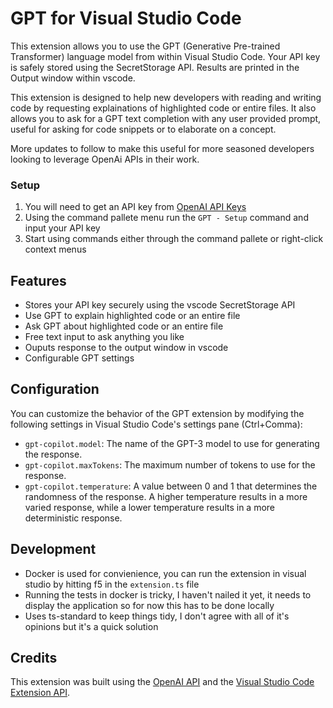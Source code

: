 # GPT for Visual Studio Code

This extension allows you to use the GPT (Generative Pre-trained Transformer) language model from within Visual Studio Code. Your API key is safely stored using the SecretStorage API. Results are printed in the Output window within vscode.

This extension is designed to help new developers with reading and writing code by requesting explainations of highlighted code or entire files. It also allows you to ask for a GPT text completion with any user provided prompt, useful for asking for code snippets or to elaborate on a concept.

More updates to follow to make this useful for more seasoned developers looking to leverage OpenAi APIs in their work.

### Setup

1. You will need to get an API key from [OpenAI  API Keys](https://beta.openai.com/account/api-keys)
2. Using the command pallete menu run the `GPT - Setup` command and input your API key
3. Start using commands either through the command pallete or right-click context menus

## Features

- Stores your API key securely using the vscode SecretStorage API
- Use GPT to explain highlighted code or an entire file
- Ask GPT about highlighted code or an entire file
- Free text input to ask anything you like
- Ouputs response to the output window in vscode
- Configurable GPT settings

## Configuration

You can customize the behavior of the GPT extension by modifying the following settings in Visual Studio Code's settings pane (Ctrl+Comma):

- `gpt-copilot.model`: The name of the GPT-3 model to use for generating the response.
- `gpt-copilot.maxTokens`: The maximum number of tokens to use for the response.
- `gpt-copilot.temperature`: A value between 0 and 1 that determines the randomness of the response. A higher temperature results in a more varied response, while a lower temperature results in a more deterministic response.

## Development

- Docker is used for convienience, you can run the extension in visual studio by hitting f5 in the `extension.ts` file
- Running the tests in docker is tricky, I haven't nailed it yet, it needs to display the application so for now this has to be done locally
- Uses ts-standard to keep things tidy, I don't agree with all of it's opinions but it's a quick solution

## Credits

This extension was built using the [OpenAI API](https://beta.openai.com/docs/api-reference/completions/create) and the [Visual Studio Code Extension API](https://code.visualstudio.com/api).
